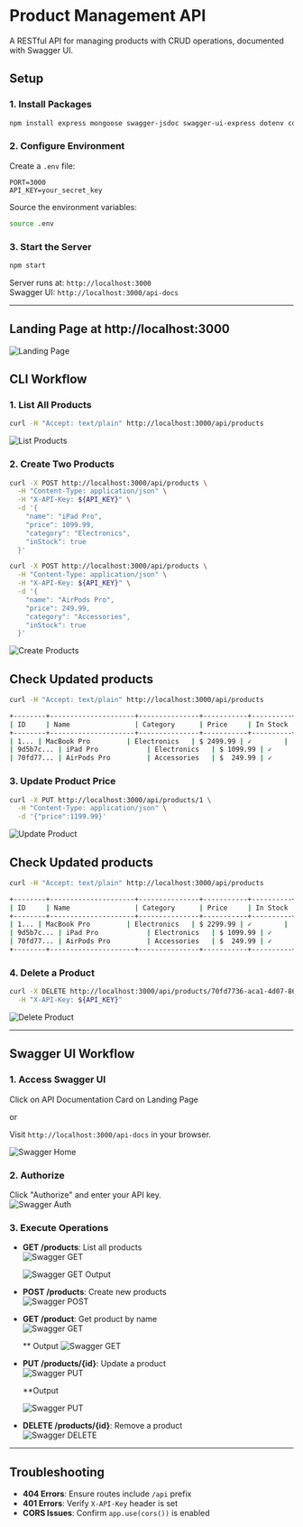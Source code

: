 
# Product Management API

A RESTful API for managing products with CRUD operations, documented with Swagger UI.

## Setup

### 1. Install Packages
```bash
npm install express mongoose swagger-jsdoc swagger-ui-express dotenv cors
```

### 2. Configure Environment
Create a `.env` file:
```env
PORT=3000
API_KEY=your_secret_key
```

Source the environment variables:
```bash
source .env
```

### 3. Start the Server
```bash
npm start
```
Server runs at: `http://localhost:3000`  
Swagger UI: `http://localhost:3000/api-docs`

---
## Landing Page at http://localhost:3000

![Landing Page](images/landingPage.png)
## CLI Workflow

### 1. List All Products
```bash
curl -H "Accept: text/plain" http://localhost:3000/api/products
```
![List Products](images/list-products.png)
### 2. Create Two Products
```bash
curl -X POST http://localhost:3000/api/products \
  -H "Content-Type: application/json" \
  -H "X-API-Key: ${API_KEY}" \
  -d '{
    "name": "iPad Pro",
    "price": 1099.99,
    "category": "Electronics",
    "inStock": true
  }'

curl -X POST http://localhost:3000/api/products \
  -H "Content-Type: application/json" \
  -H "X-API-Key: ${API_KEY}" \
  -d '{
    "name": "AirPods Pro",
    "price": 249.99,
    "category": "Accessories",
    "inStock": true
  }'
```
![Create Products](images/post2products.png ) 

## Check Updated products
```bash
curl -H "Accept: text/plain" http://localhost:3000/api/products
```
```bash
+--------+---------------------+---------------+-----------+----------+
| ID     | Name                | Category      | Price     | In Stock |
+--------+---------------------+---------------+-----------+----------+
| 1... | MacBook Pro         | Electronics   | $ 2499.99 | ✓        |
| 9d5b7c... | iPad Pro            | Electronics   | $ 1099.99 | ✓        |
| 70fd77... | AirPods Pro         | Accessories   | $  249.99 | ✓        |
```

### 3. Update Product Price
```bash
curl -X PUT http://localhost:3000/api/products/1 \
  -H "Content-Type: application/json" \
  -d '{"price":1199.99}'
```
![Update Product](images/updateProductPrice.png) 

## Check Updated products
```bash
curl -H "Accept: text/plain" http://localhost:3000/api/products

```
```bash
+--------+---------------------+---------------+-----------+----------+
| ID     | Name                | Category      | Price     | In Stock |
+--------+---------------------+---------------+-----------+----------+
| 1... | MacBook Pro         | Electronics   | $ 2299.99 | ✓        |
| 9d5b7c... | iPad Pro            | Electronics   | $ 1099.99 | ✓        |
| 70fd77... | AirPods Pro         | Accessories   | $  249.99 | ✓        |
+--------+---------------------+---------------+-----------+----------+

```
### 4. Delete a Product
```bash
curl -X DELETE http://localhost:3000/api/products/70fd7736-aca1-4d07-8644-6149f2657109 \
  -H "X-API-Key: ${API_KEY}"
```
![Delete Product](images/deleteProduct.png) 

---

## Swagger UI Workflow

### 1. Access Swagger UI

Click on API Documentation Card on Landing Page 

or

Visit `http://localhost:3000/api-docs` in your browser.  

![Swagger Home](images/swaggerPage.png) 
### 2. Authorize
Click "Authorize" and enter your API key.  
![Swagger Auth](images/swagger-auth.png) <!-- Attach your image here -->

### 3. Execute Operations
- **GET /products**: List all products  
  ![Swagger GET](images/getProductsSwagger.png)

  ![Swagger GET Output](images/swaggerGetOutput.png)

- **POST /products**: Create new products  
  ![Swagger POST](images/postProductSwagger.png)
  
- **GET /product**: Get product by name  
  ![Swagger GET](images/searchProduct.png)

  ** Output
  ![Swagger GET](images/searchOutput.png)

- **PUT /products/{id}**: Update a product  
  ![Swagger PUT](images/putProductSwagger.png)
  
  **Output

  ![Swagger PUT](images/putProductOutput.png)

- **DELETE /products/{id}**: Remove a product  
  ![Swagger DELETE](images/deleteProductSwagger.png)

---

## Troubleshooting
- **404 Errors**: Ensure routes include `/api` prefix
- **401 Errors**: Verify `X-API-Key` header is set
- **CORS Issues**: Confirm `app.use(cors())` is enabled
```

